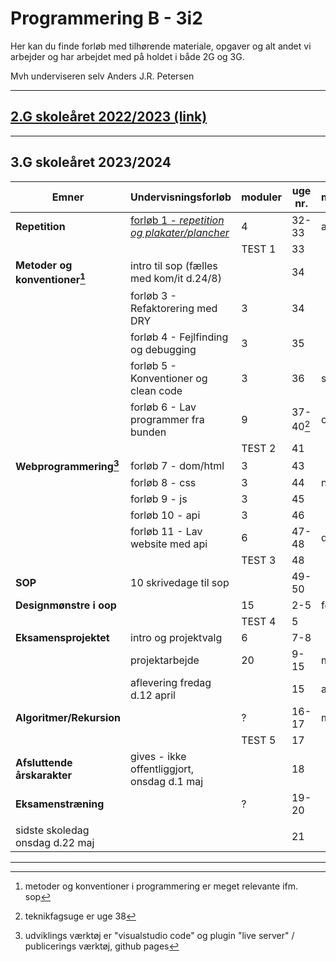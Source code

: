 # Programmering B - 3i2

Her kan du finde forløb med tilhørende materiale, opgaver og alt andet vi arbejder og har arbejdet med på holdet i både 2G og 3G.

Mvh underviseren selv Anders J.R. Petersen

---

## [2.G skoleåret 2022/2023 (link)](forlob_2i2/README_2i2.md)    

---

## 3.G skoleåret 2023/2024

| Emner                           | Undervisningsforløb                                                                                  | moduler | uge nr.         | måned |
| ------------------------------- | ---------------------------------------------------------------------------------------------------- | ------- | --------------- | ----- |
| **Repetition**                  | [forløb 1 - *repetition og plakater/plancher*](forlob1_repetition/forlob1_rep.md)                    | 4       | 32-33           | aug   |
|                                 |                                                                                                      | TEST 1  | 33              |       |
| **Metoder og konventioner[^1]** | intro til sop (fælles med kom/it d.24/8)                                                             |         | 34              |       |
|                                 | forløb 3 - Refaktorering med DRY                                                                     | 3       | 34              |       |
|                                 | forløb 4 - Fejlfinding og debugging                                                                  | 3       | 35              |       |
|                                 | forløb 5 - Konventioner og clean code                                                                | 3       | 36              | sep   |
|                                 | forløb 6 - Lav programmer fra bunden                                                                 | 9       | 37-40[^2]       | okt   |
|                                 |                                                                                                      | TEST 2  | 41              |       |
| **Webprogrammering[^3]**        | forløb 7 - dom/html                                                                                  | 3       | 43              |       |
|                                 | forløb 8 - css                                                                                       | 3       | 44              | nov   |
|                                 | forløb 9 - js                                                                                        | 3       | 45              |       |
|                                 | forløb 10 - api                                                                                      | 3       | 46              |       |
|                                 | forløb 11 - Lav website med api                                                                      | 6       | 47-48           | dec   |
|                                 |                                                                                                      | TEST 3  | 48              |       |
| **SOP**                         | 10 skrivedage til sop                                                                                |         | 49-50           |       |
| **Designmønstre i oop**         |                                                                                                      | 15      | 2-5             | feb   |
|                                 |                                                                                                      | TEST 4  | 5               |       |
| **Eksamensprojektet**           | intro og projektvalg                                                                                 | 6       | 7-8             |       |
|                                 | projektarbejde                                                                                       | 20      | 9-15            | mar   |
|                                 | aflevering fredag d.12 april                                                                         |         | 15              | apr   |
| **Algoritmer/Rekursion**        |                                                                                                      | ?       | 16-17           | maj   |
|                                 |                                                                                                      | TEST 5  | 17              |       |
| **Afsluttende årskarakter**     | gives - ikke offentliggjort, onsdag d.1 maj                                                          |         | 18              |       |
| **Eksamenstræning**             |                                                                                                      | ?       | 19-20           |       |
|                                 |                                                                                                      |         |                 |       |
| sidste skoledag onsdag d.22 maj |                                                                                                      |         | 21              |       |

[^1]: metoder og konventioner i programmering er meget relevante ifm. sop
[^2]: teknikfagsuge er uge 38
[^3]: udviklings værktøj er "visualstudio code" og  plugin "live server" / publicerings værktøj, github pages

---




